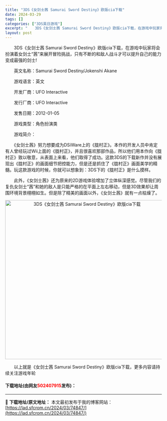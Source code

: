 ```yaml
---
title: "3DS《女剑士茜 Samurai Sword Destiny》欧版cia下载"
date: 2024-03-29
tags: []
categories: ["3DS英日游戏"]
excerpt: "　　3DS《女剑士茜 Samurai Sword Destiny》欧版cia下载，在游戏中玩家将会扮演着女剑士&ldquo;茜&rdquo;来展开冒险挑战，只有不断的和敌人战斗才可以提升自己的能力变成最强的剑士! 　　英文名称：Samurai Sword Destiny/Jokenshi Akane&hellip;"
layout: post
---
```


 <p>　　3DS《女剑士茜 Samurai Sword Destiny》欧版cia下载，在游戏中玩家将会扮演着女剑士&ldquo;茜&rdquo;来展开冒险挑战，只有不断的和敌人战斗才可以提升自己的能力变成最强的剑士!</p> <p>　　英文名称：Samurai Sword Destiny/Jokenshi Akane</p> <p>　　游戏语言：英文</p> <p>　　开发厂商：UFO Interactive</p> <p>　　发行厂商：UFO Interactive</p> <p>　　发售日期：2012-01-05</p> <p>　　游戏类型：角色扮演类</p> <p>　　游戏简介：</p> <p>　　《女剑士茜》努力想要成为DSiWare上的《胧村正》。本作的开发人员中肯定有人曾经玩过Wii上面的《胧村正》，并且很喜欢那部作品，所以他们用本作向《胧村正》致以敬意，从表面上来看，他们取得了成功。这款3DS的下载新作并没有展现出《胧村正》的画面细节把控能力，但是还是抓住了《胧村正》画面美学的精髓。玩这款游戏的时候，你就可以想象到：3DS下的《胧村正》是什么摸样。</p> <p>　　此外，《女剑士茜》还为原来的2D游戏体验增加了立体纵深感觉。尽管我们的复仇女剑士&ldquo;茜&rdquo;和她的敌人是只能严格的在平面上左右移动，但是3D效果却让周围环境背景栩栩如生。但是除了精美的画面以外，《女剑士茜》就有一点枯燥了。</p> <p align="center"><img align="" border="0" src="https://lad.sfcrom.cn/wp-content/uploads/2024/03/20240329_660633c7b980a.jpg" width="511" alt="3DS《女剑士茜 Samurai Sword Destiny》欧版cia下载" /></p> <p>　　以上就是《女剑士茜 Samurai Sword Destiny》欧版cia下载，更多内容请持续关注游戏年轮</p> <p><h4>下载地址(由网友<font color="red">502407915</font>发布)：</h4></p> 

---
📖 **下载地址/原文地址：** 本文最初发布于我的博客网站：[https://lad.sfcrom.cn/2024/03/74847/](https://lad.sfcrom.cn/2024/03/74847/)
